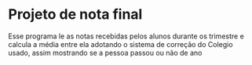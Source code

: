 # Projeto de nota final
Esse programa le as notas recebidas pelos alunos durante os trimestre e calcula a média entre ela adotando o sistema de correção do Colegio usado, assim mostrando se a
pessoa passou ou não de ano
